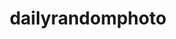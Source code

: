 ---
title: dailyrandomphoto
github: https://github.com/dailyrandomphoto
mode: dark
transition: 1s
score: 96.3
archetype:
- Github Actions
---